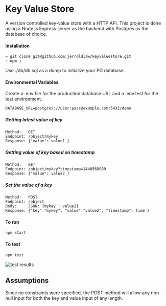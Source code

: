 # Key Value Store

A version controlled key-value store with a HTTP API. This project is done using a Node.js Express server as the backend with Postgres as the database of choice.

#### Installation
```
~ git clone git@github.com:jerroldlaw/keyvaluestore.git
~ npm i
```
Use ./db/db.sql as a dump to initialize your PG database.

#### Environmental Variables
Create a .env file for the production database URL and a .env.test for the test environment.
```
DATABASE_URL=postgres://user:pass@example.com:5432/demo
```

##### Getting latest value of key
```http
Method:   GET
Endpoint: /object/mykey
Response: {"value": value1 }
```

##### Getting value of key based on timestamp
```http
Method:   GET
Endpoint: /object/mykey?timestamp=1440568980
Response: {"value": value2 }
```

##### Set the value of a key
```http
Method:   POST
Endpoint: /object
Body:     JSON: {mykey : value2}
Response: {"key":"mykey", "value":"value2", "timestamp": time }
```

#### To run
```
npm start
```

#### To test
```
npm test
```
![test results](https://i.imgur.com/kvD7eNM.png)

## Assumptions
Since no constraints were specified, the POST method will allow any non-null input for both the key and value input of any length.


